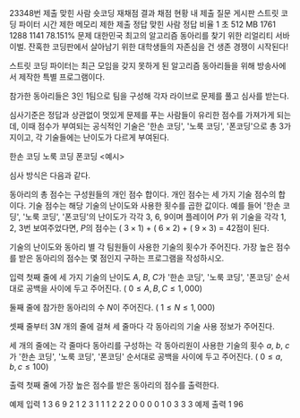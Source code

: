 23348번
제출
맞힌 사람
숏코딩
재채점 결과
채점 현황
내 제출
질문 게시판
스트릿 코딩 파이터
시간 제한	메모리 제한	제출	정답	맞힌 사람	정답 비율
1 초	512 MB	1761	1288	1141	78.151%
문제
대한민국 최고의 알고리즘 동아리를 찾기 위한 리얼리티 서바이벌. 잔혹한 코딩판에서 살아남기 위한 대학생들의 자존심을 건 생존 경쟁이 시작된다!

스트릿 코딩 파이터는 최근 모임을 갖지 못하게 된 알고리즘 동아리들을 위해 방송사에서 제작한 특별 프로그램이다.

참가한 동아리들은 3인 1팀으로 팀을 구성해 각자 라이브로 문제를 풀고 심사를 받는다.

심사기준은 정답과 상관없이 멋있게 문제를 푸는 사람들이 유리한 점수를 가져가게 되는데, 이때 점수가 부여되는 공식적인 기술은 '한손 코딩', '노룩 코딩', '폰코딩'으로 총 3가지이고, 각 기술들에는 난이도가 다르게 부여된다.

		
한손 코딩	노룩 코딩	폰코딩
<예시>

심사 방식은 다음과 같다.

동아리의 총 점수는 구성원들의 개인 점수 합이다.
개인 점수는 세 가지 기술 점수의 합이다.
기술 점수는 해당 기술의 난이도와 사용한 횟수를 곱한 값이다.
예를 들어 '한손 코딩', '노룩 코딩', '폰코딩'의 난이도가 각각 3, 6, 9이며 플레이어 
$P$가 위 기술을 각각 1, 2, 3번 보여주었다면, 
$P$의 점수는 (
$3 \times 1$) + (
$6 \times 2$) + (
$9 \times 3$) = 42점이 된다.

기술의 난이도와 동아리 별 각 팀원들이 사용한 기술의 횟수가 주어진다. 가장 높은 점수를 받은 동아리의 점수는 몇 점인지 구하는 프로그램을 작성하시오.

입력
첫째 줄에 세 가지 기술의 난이도 
$A$, 
$B$, 
$C$가 '한손 코딩', '노룩 코딩', '폰코딩' 순서대로 공백을 사이에 두고 주어진다. (
$0 \le A, B, C \le 1,000$)

둘째 줄에 참가한 동아리의 수 
$N$이 주어진다. (
$1 \le N \le 1,000$)

셋째 줄부터 
$3N$ 개의 줄에 걸쳐 세 줄마다 각 동아리의 기술 사용 정보가 주어진다. 

세 개의 줄에는 각 줄마다 동아리를 구성하는 각 동아리원이 사용한 기술의 횟수 
$a$, 
$b$, 
$c$가 '한손 코딩', '노룩 코딩', '폰코딩' 순서대로 공백을 사이에 두고 주어진다. (
$0 \le  a, b, c  \le 100$)

출력
첫째 줄에 가장 높은 점수를 받은 동아리의 점수를 출력한다.

예제 입력 1 
3 6 9
2
1 2 3
1 1 1
2 2 2
0 0 0
0 1 0
3 3 3
예제 출력 1 
96